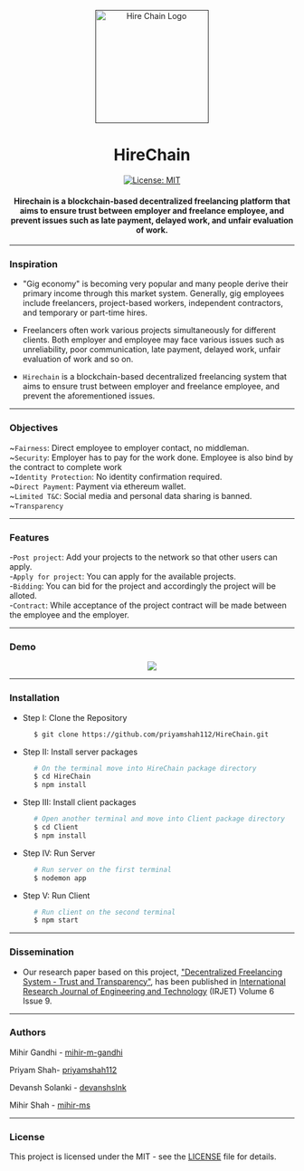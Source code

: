 <p align="center">
  <a href="" rel="noopner">
    <img height=200px src="http://cdn.differencebetween.net/wp-content/uploads/2018/05/Difference-Between-Link-and-Hyperlink.png" alt="Hire Chain Logo"></a>

<h1 align="center">HireChain</h1>

<div align="center">

[![License: MIT](https://img.shields.io/badge/License-MIT-green.svg)](https://opensource.org/licenses/MIT)

<h4>Hirechain is a blockchain-based decentralized freelancing platform that aims to ensure trust between employer and freelance employee, and prevent issues such as late payment, delayed work, and unfair evaluation of work. </h4>

</div>

------------------------------------------
### Inspiration

* "Gig economy" is becoming very popular and many people derive their primary income through this market system. Generally, gig employees include freelancers, project-based workers, independent contractors, and temporary or part-time hires.

* Freelancers often work various projects simultaneously for different clients. Both employer and employee may face various issues such as unreliability, poor communication, late payment, delayed work, unfair evaluation of work and so on. 

* `Hirechain` is a blockchain-based decentralized freelancing system that aims to ensure trust between employer and freelance employee, and prevent the aforementioned issues.

------------------------------------------
### Objectives

~`Fairness`: Direct employee to employer contact, no middleman.<br/>
~`Security`: Employer has to pay for the work done. Employee is also bind by the contract to complete work<br/>
~`Identity Protection`: No identity confirmation required.<br/>
~`Direct Payment`: Payment via ethereum wallet.<br/>
~`Limited T&C`: Social media and personal data sharing is banned.<br/>
~`Transparency`

------------------------------------------
### Features

-`Post project`:  Add your projects to the network so that other users can apply.<br/>
-`Apply for project`: You can apply for the available projects.<br/>
-`Bidding`: You can bid for the project and accordingly the project will be alloted.<br/>
-`Contract`: While acceptance of the project contract will be made between the employee and the employer.<br/>

------------------------------------------
### Demo

<p align="center">
<img src ="./demo.gif" max-width = 600px>
</p>

------------------------------------------
### Installation
  * Step I: Clone the Repository
```sh
      $ git clone https://github.com/priyamshah112/HireChain.git      
```
  * Step II: Install server packages
```sh
      # On the terminal move into HireChain package directory
      $ cd HireChain
      $ npm install
```
* Step III: Install client packages
```sh
      # Open another terminal and move into Client package directory
      $ cd Client
      $ npm install
```
* Step IV: Run Server
```sh
      # Run server on the first terminal
      $ nodemon app
```

* Step V: Run Client
```sh
      # Run client on the second terminal
      $ npm start
```

------------------------------------------
### Dissemination

* Our research paper based on this project, ["Decentralized Freelancing System - Trust and Transparency"](https://www.irjet.net/archives/V6/i9/IRJET-V6I9344.pdf), has been published in [International Research Journal of Engineering and Technology](https://www.irjet.net/) (IRJET) Volume 6 Issue 9.

------------------------------------------
### Authors

Mihir Gandhi - [mihir-m-gandhi](https://github.com/mihir-m-gandhi)

Priyam Shah- [priyamshah112](https://github.com/priyamshah112)

Devansh Solanki - [devanshslnk](https://github.com/devanshslnk)

Mihir Shah - [mihir-ms](https://github.com/mihir-ms)

------------------------------------------
### License
This project is licensed under the MIT - see the [LICENSE](./LICENSE) file for details.


